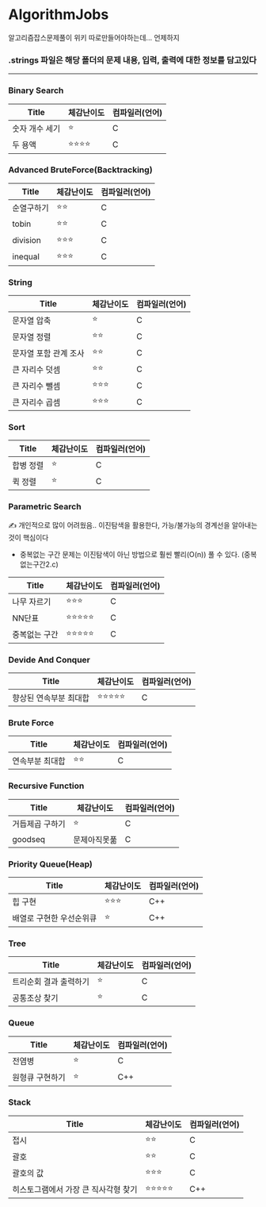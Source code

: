 # AlgorithmJobs
알고리즘잡스문제풀이
위키 따로만들어야하는데... 언제하지
### .strings 파일은 해당 폴더의 문제 내용, 입력, 출력에 대한 정보를 담고있다

------------------------------------

### Binary Search ###
| Title | 체감난이도 | 컴파일러(언어) |
|---|---|---|
|숫자 개수 세기|:star:|C|
|두 용액|:star::star::star::star:|C|


### Advanced BruteForce(Backtracking) ###

| Title | 체감난이도 | 컴파일러(언어) |
|---|---|---|
|순열구하기|:star::star:|C|
|tobin|:star::star:|C|
|division|:star::star::star:|C|
|inequal|:star::star::star:|C|

### String ###

| Title | 체감난이도 | 컴파일러(언어) |
|---|---|---|
|문자열 압축|:star:|C|
|문자열 정렬|:star::star:|C|
|문자열 포함 관계 조사|:star::star:|C|
|큰 자리수 덧셈|:star::star:|C|
|큰 자리수 뺄셈|:star::star::star:|C|
|큰 자리수 곱셈|:star::star::star:|C|

### Sort ###

| Title | 체감난이도 | 컴파일러(언어) |
|---|---|---|
|합병 정렬|:star:|C|
|퀵 정렬|:star:|C|

### Parametric Search ###

:writing_hand: 개인적으로 많이 어려웠음..
이진탐색을 활용한다, 가능/불가능의 경계선을 알아내는 것이 핵심이다
* 중복없는 구간 문제는 이진탐색이 아닌 방법으로 훨씬 빨리(O(n)) 풀 수 있다. (중복없는구간2.c) 

| Title | 체감난이도 | 컴파일러(언어) |
|---|---|---|
|나무 자르기|:star::star::star:|C|
|NN단표|:star::star::star::star::star:|C|
|중복없는 구간|:star::star::star::star::star:|C|


### Devide And Conquer ###

| Title | 체감난이도 | 컴파일러(언어) |
|---|---|---|
|향상된 연속부분 최대합|:star::star::star::star::star:|C|


### Brute Force ###

| Title | 체감난이도 | 컴파일러(언어) |
|---|---|---|
|연속부분 최대합|:star::star:|C|

### Recursive Function ###

| Title | 체감난이도 | 컴파일러(언어) |
|---|---|---|
|거듭제곱 구하기|:star:|C|
|goodseq|문제아직못풂|C|

### Priority Queue(Heap) ###

| Title | 체감난이도 | 컴파일러(언어) |
|---|---|---|
|힙 구현|:star::star::star:|C++|
|배열로 구현한 우선순위큐|:star:|C++|

### Tree ###

| Title | 체감난이도 | 컴파일러(언어) |
|---|---|---|
|트리순회 결과 출력하기|:star:|C|
|공통조상 찾기|:star:|C|

### Queue ###

| Title | 체감난이도 | 컴파일러(언어) |
|---|---|---|
|전염병|:star:|C|
|원형큐 구현하기|:star:|C++|

### Stack ###

| Title | 체감난이도 | 컴파일러(언어) |
|---|---|---|
|접시|:star::star:|C|
|괄호|:star::star:|C|
|괄호의 값|:star::star::star:|C|
|히스토그램에서 가장 큰 직사각형 찾기|:star::star::star::star::star:|C++|


